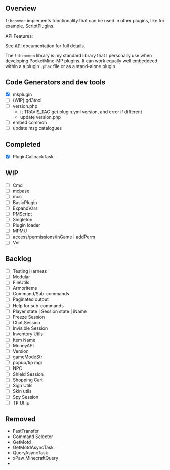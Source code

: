 <!-- template: startup.md -->
<!-- end-include -->
<!-- template: header.md -->
<!-- end-include -->
<!-- meta: API = http://muirfield.github.io/libcommon/apidocs/index.html -->

## Overview

`libcommon` implements functionality that can be used in other plugins,
like for example, ScriptPlugins.

API Features:

<!-- snippet: api-features -->
<!-- end-include -->

See [API](https://muirfield.github.io/libcommon/apidocs/index.html)
documentation for full details.

The `libcommon` library is my standard library that I personally use when
developing PocketMine-MP plugins.  It can work equally well embeddeed within a
a plugin `.phar` file or as a stand-alone plugin.

## Code Generators and dev tools

- [x] mkplugin
- [ ] (WIP) gd3tool
- [ ] version.php
  - it TRAVIS_TAG get plugin.yml version, and error if different
  - update version.php
- [ ] embed common
- [ ] update msg catalogues

## Completed

- [x] PluginCallbackTask

## WIP

- [ ] Cmd
- [ ] mcbase
- [ ] mcc
- [ ] BasicPlugin
- [ ] ExpandVars
- [ ] PMScript
- [ ] Singleton
- [ ] Plugin loader
- [ ] MPMU
- [ ] access/permissions/inGame | addPerm
- [ ] Ver

## Backlog

- [ ] Testing Harness
- [ ] Modular
- [ ] FileUtils
- [ ] Armoritems
- [ ] Command/Sub-commands
- [ ] Paginated output
- [ ] Help for sub-commands
- [ ] Player state | Session state | iName
- [ ] Freeze Session
- [ ] Chat Session
- [ ] Invisible Session
- [ ] Inventory Utils
- [ ] Item Name
- [ ] MoneyAPI
- [ ] Version
- [ ] gameModeStr
- [ ] popup/tip mgr
- [ ] NPC
- [ ] Shield Session
- [ ] Shopping Cart
- [ ] Sign Utils
- [ ] Skin utils
- [ ] Spy Session
- [ ] TP Utils

## Removed

- FastTransfer
- Command Selector
- GetMotd
- GetMotdAsyncTask
- QueryAsyncTask
- xPaw MinecraftQuery
- 